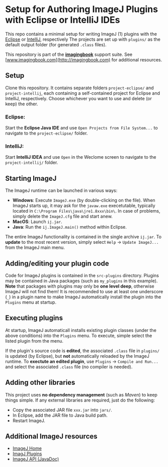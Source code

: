 # Setup for Authoring ImageJ Plugins with Eclipse or IntelliJ IDEs
This repo contains a minimal setup for writing ImageJ (1) plugins with the [Eclipse](https://www.eclipse.org/) or [IntelliJ](https://www.jetbrains.com/idea/), respectively
The projects are set up with ``plugins/`` as the default output folder (for generated ``.class`` files).

This repository is part of the [**imagingbook**](http://imagingbook.com) support suite.
See [www.imagingbook.com](http://imagingbook.com) for additional resources.


## Setup
Clone this repository. It contains separate folders ``project-eclipse/`` and ``project-intellij``, each containing a self-contained project for Eclipse and IntelliJ, respectively. 
Choose whichever you want to use and delete (or keep) the other.

### Eclipse:
Start the **Eclipse Java IDE** and use ``Open Projects from File System...`` to navigate to the ``project-eclipse/`` folder.

### IntelliJ:
Start **IntelliJ IDEA** and use ``Open`` in the Weclome screen to navigate to the ``project-intellij/`` folder.

## Starting ImageJ
The ImageJ runtime can be launched in various ways:
- **Windows**: Execute ``ImageJ.exe`` (by double-clicking on the file).
When ImageJ starts up, it may ask for the ``javaw.exe`` execetutable, typically located in ``C:\Program Files\java\jre1.8xxx\bin\``. In case of problems, simply delete the ``ImageJ.cfg`` file and start anew.
- **MacOS**: Launch ``ij.jar``.
- **Java**: Run the ``ij.ImageJ.main()`` method within Eclipse.

The entire ImageJ functionality is contained in the single archive ``ij.jar``. To **update** to the most recent version, simply select ``Help`` -> ``Update ImageJ...`` from the ImageJ main menu.

## Adding/editing your plugin code
Code for ImageJ plugins is contained in the ``src-plugins`` directory. Plugins may be contained in Java packages (such as ``my_plugins`` in this example). **Note** that packages with plugins may only be **one level deep**, otherwise ImageJ will not find them! It is recommended to use at least one underscore (``_``) in a plugin name to make ImageJ automatically install the plugin into the ``Plugins`` menu at startup.

## Executing plugins
At startup, ImageJ automaticall installs existing plugin classes (under the above conditions) into the ``Plugins`` menu. To execute, simple select the listed plugin from the menu.

If the plugin's source code is **edited**, the associated ``.class`` file in ``plugins/`` is updated (by Eclipse), but **not** automatically reloaded by the ImageJ runtime. To **exectute an edited plugin**, use ``Plugins`` -> ``Compile and Run...`` and select the associated ``.class`` file (no compiler is needed).

## Adding other libraries
This project uses **no dependency management** (such as *Maven*) to keep things simple. If any external libraries are required, just do the following:
- Copy the associated JAR file ``xxx.jar`` into ``jars/``.
- In Eclipse, add the JAR file to Java build path.
- Restart ImageJ.


## Additional ImageJ resources

- [ImageJ Home](https://imagej.nih.gov/ij/index.html)
- [ImagJ Plugins](http://rsbweb.nih.gov/ij/plugins/index.html)
- [ImageJ API (JavaDoc)](http://rsbweb.nih.gov/ij/developer/api/index.html)

